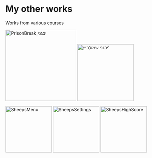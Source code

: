 # My other works
 Works from various courses

<img width="226" alt="PrisonBreak_יבגני" src="https://user-images.githubusercontent.com/99332954/175841269-a1f7f3a7-da4a-42a0-b051-32bcae8da5e6.png">  <img width="180" alt="יבגני שמולביץ'" src="https://user-images.githubusercontent.com/99332954/175841634-0502de5f-220e-4be6-80e8-0ee78a273767.png">

<img width="148" alt="SheepsMenu" src="https://user-images.githubusercontent.com/99332954/175841412-ae0c4977-e625-4c67-8e49-e08f76c6ee23.png">   <img width="148" alt="SheepsSettings" src="https://user-images.githubusercontent.com/99332954/175841415-1836faf1-23a0-42ae-8c35-a272b6e812ab.png">   <img width="148" alt="SheepsHighScore" src="https://user-images.githubusercontent.com/99332954/175841416-e0c9b7e1-1906-4dce-9d3b-d9749ff4d15d.png">
